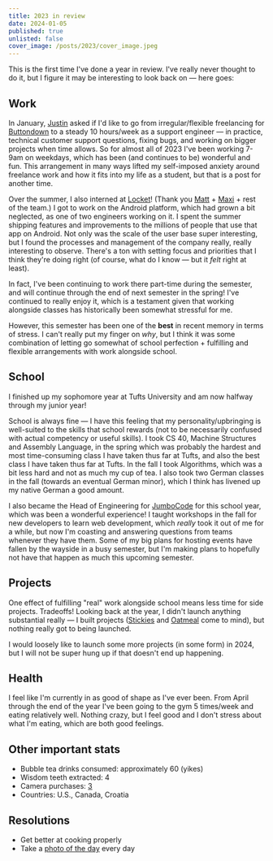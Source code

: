 ```yaml
---
title: 2023 in review
date: 2024-01-05
published: true
unlisted: false
cover_image: /posts/2023/cover_image.jpeg
---
```


This is the first time I've done a year in review. I've really never thought to do it, but I figure it may be interesting to look back on — here goes:

## Work

In January, [Justin](https://twitter.com/jmduke) asked if I'd like to go from irregular/flexible freelancing for [Buttondown](https://buttondown.email) to a steady 10 hours/week as a support engineer — in practice, technical customer support questions, fixing bugs, and working on bigger projects when time allows. So for almost all of 2023 I've been working 7-9am on weekdays, which has been (and continues to be) wonderful and fun. This arrangement in many ways lifted my self-imposed anxiety around freelance work and how it fits into my life as a student, but that is a post for another time.

Over the summer, I also interned at [Locket](https://locketcamera.com)! (Thank you [Matt](https://twitter.com/thefuturematt) + [Maxi](https://www.linkedin.com/in/mdbustos) + rest of the team.) I got to work on the Android platform, which had grown a bit neglected, as one of two engineers working on it. I spent the summer shipping features and improvements to the millions of people that use that app on Android. Not only was the scale of the user base super interesting, but I found the processes and management of the company really, really interesting to observe. There's a ton with setting focus and priorities that I think they're doing right (of course, what do I know — but it _felt_ right at least).

In fact, I've been continuing to work there part-time during the semester, and will continue through the end of next semester in the spring! I've continued to really enjoy it, which is a testament given that working alongside classes has historically been somewhat stressful for me.

However, this semester has been one of the **best** in recent memory in terms of stress. I can't really put my finger on _why_, but I think it was some combination of letting go somewhat of school perfection + fulfilling and flexible arrangements with work alongside school.

## School

I finished up my sophomore year at Tufts University and am now halfway through my junior year!

School is always fine — I have this feeling that my personality/upbringing is well-suited to the skills that school rewards (not to be necessarily confused with actual competency or useful skills). I took CS 40, Machine Structures and Assembly Language, in the spring which was probably the hardest and most time-consuming class I have taken thus far at Tufts, and also the best class I have taken thus far at Tufts. In the fall I took Algorithms, which was a bit less hard and not as much my cup of tea. I also took two German classes in the fall (towards an eventual German minor), which I think has livened up my native German a good amount.

I also became the Head of Engineering for [JumboCode](https://ben.page/jumbocode) for this school year, which was been a wonderful experience! I taught workshops in the fall for new developers to learn web development, which _really_ took it out of me for a while, but now I'm coasting and answering questions from teams whenever they have them. Some of my big plans for hosting events have fallen by the wayside in a busy semester, but I'm making plans to hopefully not have that happen as much this upcoming semester.

## Projects

One effect of fulfilling "real" work alongside school means less time for side projects. Tradeoffs! Looking back at the year, I didn't launch anything substantial really — I built projects ([Stickies](https://ben.page/stickies) and [Oatmeal](https://x.com/benborgers/status/1660730463072186370) come to mind), but nothing really got to being launched.

I would loosely like to launch some more projects (in some form) in 2024, but I will not be super hung up if that doesn't end up happening.

## Health

I feel like I'm currently in as good of shape as I've ever been. From April through the end of the year I've been going to the gym 5 times/week and eating relatively well. Nothing crazy, but I feel good and I don't stress about what I'm eating, which are both good feelings.

## Other important stats

- Bubble tea drinks consumed: approximately 60 (yikes)
- Wisdom teeth extracted: 4
- Camera purchases: [3](/scammed)
- Countries: U.S., Canada, Croatia

## Resolutions

- Get better at cooking properly
- Take a [photo of the day](https://ben.page/photos) every day
